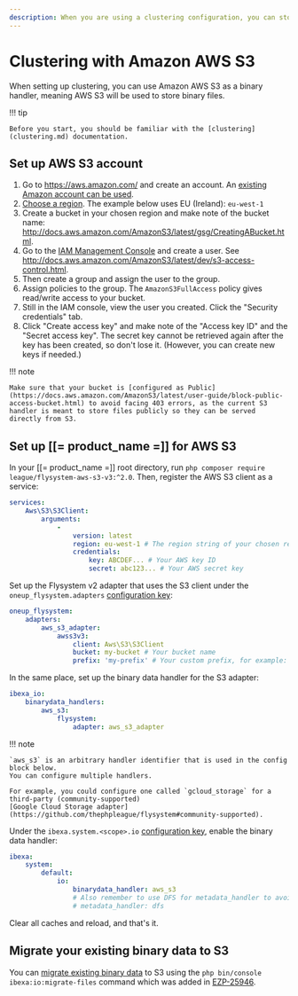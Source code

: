 ```yaml
---
description: When you are using a clustering configuration, you can store binary files on Amazon AWS S3.
---
```


# Clustering with Amazon AWS S3

When setting up clustering, you can use Amazon AWS S3 as a binary handler,
meaning AWS S3 will be used to store binary files.

!!! tip

    Before you start, you should be familiar with the [clustering](clustering.md) documentation.

## Set up AWS S3 account

1.  Go to <https://aws.amazon.com/> and create an account.
An [existing Amazon account can be used](http://docs.aws.amazon.com/AmazonS3/latest/gsg/SigningUpforS3.html).
1.  [Choose a region](http://docs.aws.amazon.com/storagegateway/latest/userguide/available-regions-intro.html).
The example below uses EU (Ireland): `eu-west-1`
1.  Create a bucket in your chosen region and make note of the bucket name:
<http://docs.aws.amazon.com/AmazonS3/latest/gsg/CreatingABucket.html>.
1.  Go to the [IAM Management Console](https://console.aws.amazon.com/iam/home#/users) and create a user.
See <http://docs.aws.amazon.com/AmazonS3/latest/dev/s3-access-control.html>.
1.  Then create a group and assign the user to the group.
1.  Assign policies to the group. The `AmazonS3FullAccess` policy gives read/write access to your bucket.
1.  Still in the IAM console, view the user you created. Click the "Security credentials" tab.
1.  Click "Create access key" and make note of the "Access key ID" and the "Secret access key".
The secret key cannot be retrieved again after the key has been created, so don't lose it.
(However, you can create new keys if needed.)

!!! note

    Make sure that your bucket is [configured as Public](https://docs.aws.amazon.com/AmazonS3/latest/user-guide/block-public-access-bucket.html) to avoid facing 403 errors, as the current S3 handler is meant to store files publicly so they can be served directly from S3.
    
## Set up [[= product_name =]] for AWS S3

In your [[= product_name =]] root directory, run `php composer require league/flysystem-aws-s3-v3:^2.0`.
Then, register the AWS S3 client as a service:

``` yaml
services:
    Aws\S3\S3Client:
        arguments:
            -
                version: latest
                region: eu-west-1 # The region string of your chosen region
                credentials:
                    key: ABCDEF... # Your AWS key ID
                    secret: abc123... # Your AWS secret key
```

Set up the Flysystem v2 adapter that uses the S3 client under the `oneup_flysystem.adapters` [configuration key](configuration.md#configuration-files):

``` yaml
oneup_flysystem:
    adapters:
        aws_s3_adapter:
            awss3v3:
                client: Aws\S3\S3Client
                bucket: my-bucket # Your bucket name
                prefix: 'my-prefix' # Your custom prefix, for example: 'my_site'
```

In the same place, set up the binary data handler for the S3 adapter:

``` yaml
ibexa_io:
    binarydata_handlers:
        aws_s3:
            flysystem:
                adapter: aws_s3_adapter
```

!!! note

    `aws_s3` is an arbitrary handler identifier that is used in the config block below.
    You can configure multiple handlers.

    For example, you could configure one called `gcloud_storage` for a third-party (community-supported)
    [Google Cloud Storage adapter](https://github.com/thephpleague/flysystem#community-supported).

Under the `ibexa.system.<scope>.io` [configuration key](configuration.md#configuration-files), enable the binary data handler:

``` yaml
ibexa:
    system:
        default:
            io:
                binarydata_handler: aws_s3
                # Also remember to use DFS for metadata_handler to avoid expensive lookups to S3 (see Clustering guide)
                # metadata_handler: dfs
```

Clear all caches and reload, and that's it.

## Migrate your existing binary data to S3

You can [migrate existing binary data](clustering.md#migrating-to-a-cluster-setup) to S3 using the `php bin/console ibexa:io:migrate-files` command
which was added in [EZP-25946](https://jira.ez.no/browse/EZP-25946).
